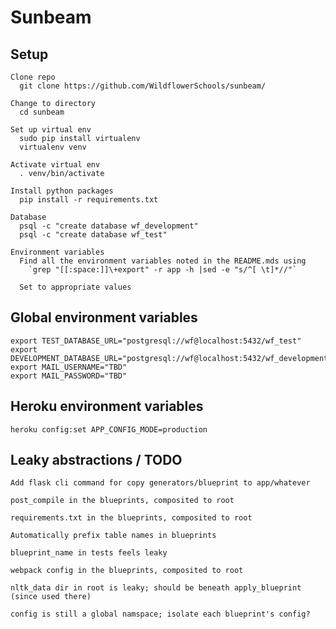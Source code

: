 # Sunbeam

## Setup

    Clone repo
      git clone https://github.com/WildflowerSchools/sunbeam/

    Change to directory
      cd sunbeam

    Set up virtual env
      sudo pip install virtualenv
      virtualenv venv

    Activate virtual env
      . venv/bin/activate

    Install python packages
      pip install -r requirements.txt

    Database
      psql -c "create database wf_development"
      psql -c "create database wf_test"

    Environment variables
      Find all the environment variables noted in the README.mds using
        `grep "[[:space:]]\+export" -r app -h |sed -e "s/^[ \t]*//"`

      Set to appropriate values


## Global environment variables

    export TEST_DATABASE_URL="postgresql://wf@localhost:5432/wf_test"
    export DEVELOPMENT_DATABASE_URL="postgresql://wf@localhost:5432/wf_development"
    export MAIL_USERNAME="TBD"
    export MAIL_PASSWORD="TBD"

## Heroku environment variables

    heroku config:set APP_CONFIG_MODE=production

## Leaky abstractions / TODO

    Add flask cli command for copy generators/blueprint to app/whatever

    post_compile in the blueprints, composited to root

    requirements.txt in the blueprints, composited to root

    Automatically prefix table names in blueprints

    blueprint_name in tests feels leaky

    webpack config in the blueprints, composited to root

    nltk_data dir in root is leaky; should be beneath apply_blueprint (since used there)

    config is still a global namspace; isolate each blueprint's config?
